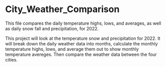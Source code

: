 # City_Weather_Comparison

This file compares the daily temperature highs, lows, and averages, as well as daily snow fall and precipitation, for 2022. 

This project will look at the temperature snow and precipitation for 2022. It will break down the daily weather data into months, calculate the monthly temperature highs, lows, and average them out to show monthly temperature avereges.
Then compare the weather data between the four cities. 